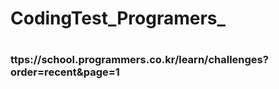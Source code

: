 # CodingTest_Programers_
# <h3>ttps://school.programmers.co.kr/learn/challenges?order=recent&page=1</h3>
